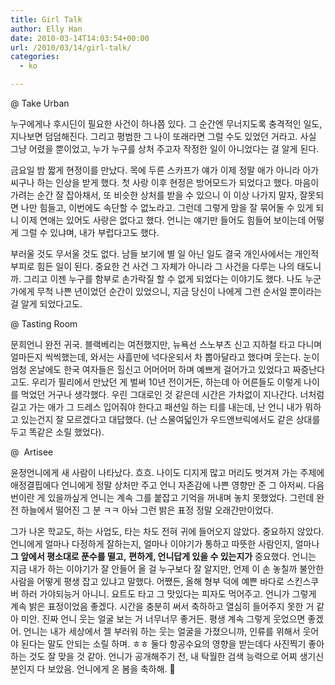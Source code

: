 ```yaml
---
title: Girl Talk
author: Elly Han
date: 2010-03-14T14:03:54+00:00
url: /2010/03/14/girl-talk/
categories:
  - ko

---
```

@ Take Urban

  


누구에게나 후시딘이 필요한 사건이 하나쯤 있다. 그 순간엔 무너지도록 충격적인 일도, 지나보면 덤덤해진다. 그리고 평범한 그 나이 또래라면 그럴 수도 있었던 거라고. 사실 그냥 어렸을 뿐이었고, 누가 누구를 상처 주고자 작정한 일이 아니었다는 걸 알게 된다.

  


금요일 밤 짧게 현정이를 만났다. 목에 두른 스카프가 얘가 이제 정말 애가 아니라 아가씨구나 하는 인상을 받게 했다. 첫 사랑 이후 현정은 방어모드가 되었다고 했다. 마음이 가려는 순간 잘 잡아채서, 또 비슷한 상처를 받을 수 있으니 이 이상 나가지 말자, 잘못되면 나만 힘들고, 이번에도 속단할 수 없노라고. 그런데 그렇게 맘을 잘 묶어둘 수 있게 되니 이제 연애는 있어도 사랑은 없다고 했다. 언니는 얘기만 들어도 힘들어 보이는데 어떻게 그럴 수 있냐며, 내가 부럽다고도 했다. 

  


부러울 것도 무서울 것도 없다. 남들 보기에 별 일 아닌 일도 결국 개인사에서는 개인적 부피로 힘든 일이 된다. 중요한 건 사건 그 자체가 아니라 그 사건을 다루는 나의 태도니까. 그리고 이젠 누구를 함부로 손가락질 할 수 없게 되었다는 이야기도 했다. 나도 누군가에게 무척 나쁜 년이었던 순간이 있었으니, 지금 당신이 나에게 그런 순서일 뿐이라는 걸 알게 되었다고도. 

  
  


@ Tasting Room

  


문희언니 완전 귀국. 블랙베리는 여전했지만, 뉴욕선 스노부츠 신고 지하철 타고 다니며 얼마든지 씩씩했는데, 와서는 사흘만에 넉다운되서 차 뽑아달라고 했다며 웃는다. 눈이 엄청 온날에도 한국 여자들은 힐신고 어머어머 하며 예쁘게 걸어가고 있었다고 짜증난다고도. 우리가 필리에서 만났던 게 벌써 10년 전이거든, 하는데 아 어른들도 이렇게 나이를 먹었던 거구나 생각했다. 우린 그대로인 것 같은데 시간은 가차없이 지나간다. 너처럼 길고 가는 애가 그 드레스 입어줘야 한다고 패션일 하는 티를 내는데, 난 언니 내가 뭐하고 있는건지 잘 모르겠다고 대답했다. (난 스물여덟인가 우드앤브릭에서도 같은 상대를 두고 똑같은 소릴 했었다). 

  
  


@&nbsp; Artisee

  


윤정언니에게 새 사람이 나타났다. 흐흐. 나이도 디지게 많고 머리도 벗겨져 가는 주제에 애정결핍에다 언니에게 정말 상처만 주고 언니 자존감에 나쁜 영향만 준 그 아저씨. 다음 번이란 게 있을까싶게 언니는 계속 그를 붙잡고 기억을 꺼내며 놓치 못했었다. 그런데 완전 하늘에서 떨어진 그 분 ㅋㅋ 아놔 그런 밝은 표정 정말 오래간만이었다.

  


그가 나온 학교도, 하는 사업도, 타는 차도 전혀 귀에 들어오지 않았다. 중요하지 않았다. 언니에게 얼마나 다정하게 잘하는지, 얼마나 이야기가 통하고 따뜻한 사람인지, 얼마나 **그 앞에서 평소대로 푼수를 떨고,** **편하게, 언니답게 있을 수 있는지가** 중요했다. 언니는 지금 내가 하는 이야기가 잘 안들어 올 걸 누구보다 잘 알지만, 언제 이 손 놓칠까 불안한 사람을 어떻게 평생 잡고 있냐고 말했다. 어쨌든, 올해 형부 덕에 예쁜 바다로 스킨스쿠버 하러 가야되능거 아니니. 요트도 타고 그 맛있다는 피자도 먹어주고. 언니가 그렇게 계속 밝은 표정이었음 좋겠다. 시간을 충분히 써서 축하하고 열심히 들어주지 못한 거 같아 미안. 진짜 언니 웃는 얼굴 보는 거 너무너무 좋거든. 평생 계속 그렇게 웃었으면 좋겠어. 언니는 내가 세상에서 젤 부러워 하는 웃는 얼굴을 가졌으니까, 인류를 위해서 웃어야 된다는 말도 안되는 소릴 하며. ㅎㅎ 둘다 항공수요의 영향을 받는데다 사진찍기 좋아하는 것도 잘 맞을 것 같아. 언니가 공개해주기 전, 내 탁월한 검색 능력으로 어찌 생기신 분인지 다 보았음. 언니에게 온 봄을 축하해. 🙂
